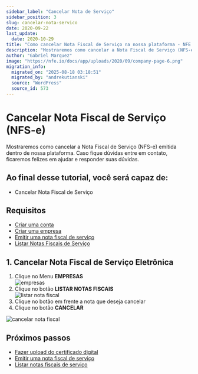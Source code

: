 ```yaml
---
sidebar_label: "Cancelar Nota de Serviço"
sidebar_position: 3
slug: cancelar-nota-servico
date: 2020-09-22
last_update:
  date: 2020-10-29
title: "Como cancelar Nota Fiscal de Serviço na nossa plataforma - NFE.io | Docs"
description: "Mostraremos como cancelar a Nota Fiscal de Serviço (NFS-e) emitida dentro de nossa plataforma. Caso fique dúvidas entre em contat"
author: "Gabriel Marquez"
image: "https://nfe.io/docs/app/uploads/2020/09/company-page-6.png"
migration_info:
  migrated_on: "2025-08-18 03:18:51"
  migrated_by: "andrekutianski"
  source: "WordPress"
  source_id: 573
---
```


# Cancelar Nota Fiscal de Serviço (NFS-e)

Mostraremos como cancelar a Nota Fiscal de Serviço (NFS-e) emitida dentro de nossa plataforma. Caso fique dúvidas entre em contato, ficaremos felizes em ajudar e responder suas dúvidas.

## Ao final desse tutorial, você será capaz de:

* Cancelar Nota Fiscal de Serviço

## Requisitos

* [Criar uma conta][6]
* [Criar uma empresa][7]
* [Emitir uma nota fiscal de serviço][8]
* [Listar Notas Fiscais de Serviço][9]

## 1\. Cancelar Nota Fiscal de Serviço Eletrônica

1. Clique no Menu **EMPRESAS**  
![empresas](/static/docs/plataforma/company-page-6.png)
2. Clique no botão **LISTAR NOTAS FISCAIS**  
![listar nota fiscal](/static/docs/plataforma/list-service-invoice-1.png)
3. Clique no botão em frente a nota que deseja cancelar
4. Clique no botão **CANCELAR**

![cancelar nota fiscal](/static/docs/plataforma/cancel-invoice.png)

## Próximos passos

* [Fazer upload do certificado digital][10]
* [Emitir uma nota fiscal de serviço][8]
* [Listar notas fiscais de serviço][9]

[1]: #Cancelar%5FNota%5FFiscal%5Fde%5FServico%5FNFS-e
[2]: #Ao%5Ffinal%5Fdesse%5Ftutorial%5Fvoce%5Fsera%5Fcapaz%5Fde
[3]: #Requisitos
[4]: #1%5FCancelar%5FNota%5FFiscal%5Fde%5FServico%5FEletronica
[5]: #Proximos%5Fpassos
[6]: https://nfe.io/docs/nossa-plataforma/criar-conta/
[7]: https://nfe.io/docs/nossa-plataforma/criar-empresa/
[8]: https://nfe.io/docs/nossa-plataforma/nota-fiscal-servico/emitir-nota-servico/
[9]: https://nfe.io/docs/nossa-plataforma/nota-fiscal-servico/listar-notas-servico/
[10]: https://nfe.io/docs/nossa-plataforma/upload-certificado